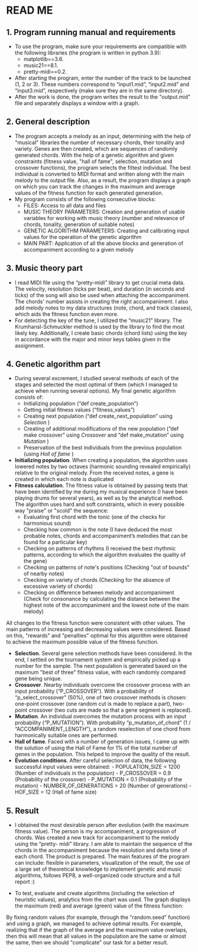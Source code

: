 # READ ME

## 1. Program running manual and requirements

- To use the program, make sure your requirements are compatible with
    the following libraries (the program is written in python 3.9):
    - matplotlib==3.6.
    - music21==8.1.
    - pretty-midi==0.2.
- After starting the program, enter the number of the track to be
    launched (1, 2 or 3). These numbers correspond to “input1.mid”,
    “input2.mid” and “input3.mid”, respectively (make sure they are in the
    same directory).
- After the work is done, the program writes the result to the "output.mid"
    file and separately displays a window with a graph.

## 2. General description

- The program accepts a melody as an input, determining with the help
    of "musical" libraries the number of necessary chords, their tonality and
    variety. Genes are then created, which are sequences of randomly
    generated chords. With the help of a genetic algorithm and given
    constraints (fitness value, "hall of fame", selection, mutation and
    crossover functions), the program selects the fittest individual. The best
    individual is converted to MIDI format and written along with the main
    melody to the output file. Also, as a result, the program displays a
    graph on which you can track the changes in the maximum and
    average values of the fitness function for each generated generation.
- My program consists of the following consecutive blocks:
    - FILES: Access to all data and files
    - MUSIC THEORY PARAMETERS: Creation and generation of usable
       variables for working with music theory (number and relevance
       of chords, tonality, generation of suitable notes)
    - GENETIC ALGORITHM PARAMETERS: Creating and calibrating
       input values for the operation of the genetic algorithm
    - MAIN PART: Application of all the above blocks and generation
       of accompaniment according to a given melody


## 3. Music theory part

- I read MIDI file using the “pretty-midi” library to get crucial meta data.
    The velocity, resolution (ticks per beat), and duration (in seconds and
    ticks) of the song will also be used when attaching the
    accompaniment. The chords' number assists in creating the right
    accompaniment. I also add melody notes to my data structures (note,
    chord, and track classes), which aids the fitness function even more.
- For detecting the key of the tune, I utilized the “music21” library. The
    Krumhansl-Schmuckler method is used by the library to find the most
    likely key. Additionally, I create basic chords (chord lists) using the key
    in accordance with the major and minor keys tables given in the
    assignment.

## 4. Genetic algorithm part

- During several excrement, I studied several methods of each of the stages
    and selected the most optimal of them (which I managed to achieve when
    running several options). My final genetic algorithm consists of:
    - Initializing population (“def create_population”)
    - Getting initial fitness values (“fitness_values”)
    - Creating next population (“def create_next_population” using
          _Selection_ )
    - Creating of additional modifications of the new population (“def make
          crossover” using _Crossover_ and “def make_mutation” using _Mutation_ )
    - Preservation of the best individuals from the previous population (using
          _Holl of fame_ )
- **Initializing population**. When creating a population, the algorithm uses
    lowered notes by two octaves (harmonic sounding revealed empirically)
    relative to the original melody. From the received notes, a gene is created in
    which each note is duplicated
- **Fitness calculation**. The fitness value is obtained by passing tests that have
    been identified by me during my musical experience (I have been playing
    drums for several years), as well as by the analytical method. The algorithm
    uses hard and soft constraints, which in every possible way "praise" or "scold"
    the sequence:
    - Evaluating first chord with the tonic (one of the checks for harmonious
          sound)
    - Сhecking how common is the note (I have deduced the most
          probable notes, chords and accompaniment’s melodies that can be
          found for a particular key)
    - Сhecking on patterns of rhythms (I received the best rhythmic patterns,
          according to which the algorithm evaluates the quality of the gene)
    - Сhecking on patterns of note's positions (Checking "out of bounds" of
          nearby notes)
    - Сhecking on variety of chords (Checking for the absence of excessive
variety of chords)
    - Checking on difference between melody and accompaniment (Check for consonance by calculating the distance between the
highest note of the accompaniment and the lowest note of the main
melody)

All changes to the fitness function were consistent with other values. The main
patterns of increasing and decreasing values were considered. Based on this,
"rewards" and "penalties" optimal for this algorithm were obtained to achieve
the maximum possible value of the fitness function.

- **Selection**. Several gene selection methods have been considered. In the end,
    I settled on the tournament system and empirically picked up a number for
    the sample. The next population is generated based on the maximum "best of
    three" fitness value, with each randomly compared gene being unique.
- **Crossover**. Nearby individuals overcome the crossover process with an input
    probability (“P_CROSSOVER”). With a probability of “p_select_crossover”
    (50%), one of two crossover methods is chosen: one-point crossover (one
    random cut is made to replace a part), two-point crossover (two cuts are
    made so that a gene segment is replaced).
- **Mutation**. An individual overcomes the mutation process with an input
    probability (“P_MUTATION”). With probability “p_mutation_of_chord” (1 /
    “ACCOMPANIMENT_LENGTH”), a random reselection of one chord from
    harmonically suitable ones are performed.
- **Hall of fame**. Faced with a number of generation issues, I came up with the
    solution of using the Hall of Fame for 1% of the total number of genes in the
    population. This helped to improve the quality of the result.
- **Evolution conditions**. After careful selection of data, the following successful
    input values were obtained:
       - POPULATION_SIZE = 1200 (Number of individuals in the population)
       - P_CROSSOVER = 0.9 (Probability of the crossover)
       - P_MUTATION = 0.1 (Probability of the mutation)
       - NUMBER_OF_GENERATIONS = 20 (Number of generations)
       - HOF_SIZE = 12 (Hall of fame size)

## 5. Result

- I obtained the most desirable person after evolution (with the maximum
    fitness value). The person is my accompaniment, a progression of chords. Was
    created a new track for accompaniment to the melody using the “pretty-
    midi” library. I am able to maintain the sequence of the chords in the
    accompaniment because the resolution and delta time of each chord.
    The product is prepared. The main features of the program can include:
    flexible in parameters, visualization of the result, the use of a large set of theoretical knowledge to implement genetic and music algorithms, follows PEP8, a well-organized code structure and a full report :)

- To test, evaluate and create algorithms (including the selection of heuristic
    values), analytics from the chart was used. The graph displays the maximum
    (red) and average (green) value of the fitness function:

By fixing random values (for example, through the "random.seed" function)
and using a graph, we managed to achieve optimal results. For example,
realizing that if the graph of the average and the maximum value overlaps,
then this will mean that all values in the population are the same or almost the
same, then we should "complicate" our task for a better result.

